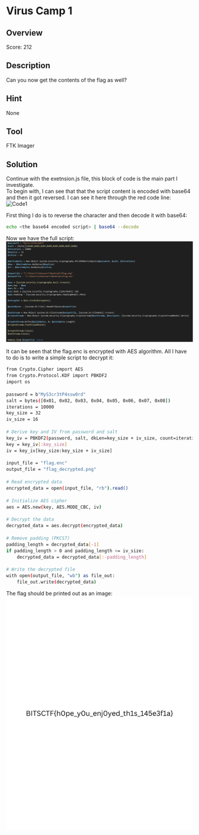 # Virus Camp 1 #
 
## Overview ##
 
Score: 212
 
## Description ##
 
Can you now get the contents of the flag as well?

## Hint ##
None

## Tool ##
FTK Imager
 
## Solution ##
Continue with the exetnsion.js file, this block of code is the main part I investigate.  
To begin with, I can see that that the script content is encoded with base64 and then it got reversed. I can see it here through the red code line:  
![Code1](Image/2.png2.png)

First thing I do is to reverse the character and then decode it with base64:  
```bash
echo <the base64 encoded script> | base64 --decode
```
Now we have the full script:    
![Flag](Image/1.png)

It can be seen that the flag.enc is encrypted with AES algorithm. All I have to do is to write a simple script to decrypt it:
```bash
from Crypto.Cipher import AES
from Crypto.Protocol.KDF import PBKDF2
import os

password = b"MyS3cr3tP4ssw0rd"
salt = bytes([0x01, 0x02, 0x03, 0x04, 0x05, 0x06, 0x07, 0x08])
iterations = 10000
key_size = 32
iv_size = 16

# Derive key and IV from password and salt
key_iv = PBKDF2(password, salt, dkLen=key_size + iv_size, count=iterations)
key = key_iv[:key_size]
iv = key_iv[key_size:key_size + iv_size]

input_file = "flag.enc"
output_file = "flag_decrypted.png"

# Read encrypted data
encrypted_data = open(input_file, "rb").read()

# Initialize AES cipher
aes = AES.new(key, AES.MODE_CBC, iv)

# Decrypt the data
decrypted_data = aes.decrypt(encrypted_data)

# Remove padding (PKCS7)
padding_length = decrypted_data[-1]
if padding_length > 0 and padding_length <= iv_size:
    decrypted_data = decrypted_data[:-padding_length]

# Write the decrypted file
with open(output_file, "wb") as file_out:
    file_out.write(decrypted_data)
```   
The flag should be printed out as an image:  
![Flag](flag_decrypted.png)

